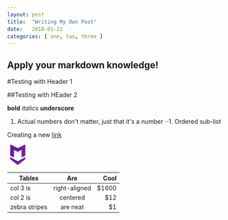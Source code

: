 ```yaml
---
layout: post
title:  "Writing My Own Post"
date:   2018-01-22
categories: [ one, two, three ]
---
```


## Apply your markdown knowledge!

#Testing with Header 1

##Testing with HEader 2 

**bold**
*italics*
__underscore__

1. Actual numbers don't matter, just that it's a number
⋅⋅1. Ordered sub-list

Creating a new [link](http://bbc.co.uk)

![Picture 1](https://github.com/adam-p/markdown-here/raw/master/src/common/images/icon48.png "Logo Title Text 1")

| Tables        | Are           | Cool  |
| ------------- |:-------------:| -----:|
| col 3 is      | right-aligned | $1600 |
| col 2 is      | centered      |   $12 |
| zebra stripes | are neat      |    $1 |
